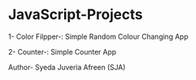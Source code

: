 # JavaScript-Projects

1- Color Filpper-: Simple Random Colour Changing App

2- Counter-: Simple Counter App

Author- Syeda Juveria Afreen (SJA)
